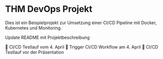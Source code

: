 # THM DevOps Projekt

Dies ist ein Beispielprojekt zur Umsetzung einer CI/CD Pipeline mit Docker, Kubernetes und Monitoring.

Update README mit Projektbeschreibung

🚀 CI/CD Testlauf vom 4. April
🚀 Trigger CI/CD Workflow am 4. April
🚀 CI/CD Testlauf vor der Präsentation

